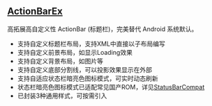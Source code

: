 ## [ActionBarEx](https://github.com/goweii/ActionBarEx)

高拓展高自定义性 ActionBar (标题栏)，完美替代 Android 系统默认。

- 支持自定义标题栏布局，支持XML中直接以子布局编写
- 支持自定义前景布局，如显示Loading效果
- 支持自定义背景布局，如图片等
- 支持自定义底部分割线，可以投影效果显示在外部
- 支持自适应状态栏暗亮色图标模式，可实时动态刷新
- 状态栏暗亮色图标模式已适配常见国产ROM，详见[StatusBarCompat](https://github.com/goweii/StatusBarCompat)
- 已封装3种通用样式，可按需引入

